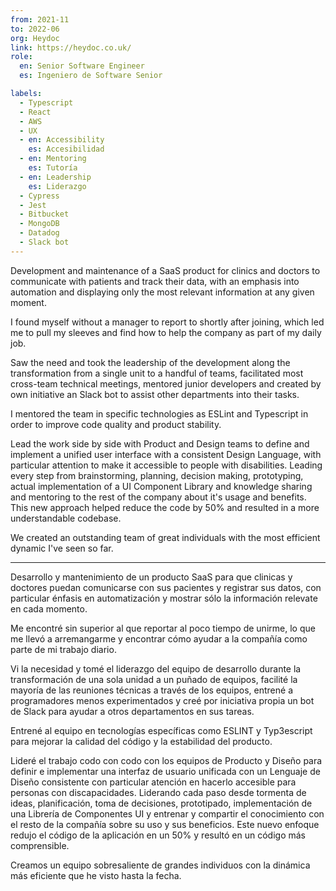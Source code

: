 ```yaml
---
from: 2021-11
to: 2022-06
org: Heydoc
link: https://heydoc.co.uk/
role:
  en: Senior Software Engineer
  es: Ingeniero de Software Senior

labels:
  - Typescript
  - React
  - AWS
  - UX
  - en: Accessibility
    es: Accesibilidad
  - en: Mentoring
    es: Tutoría
  - en: Leadership
    es: Liderazgo
  - Cypress
  - Jest
  - Bitbucket
  - MongoDB
  - Datadog
  - Slack bot
---
```


Development and maintenance of a SaaS product for clinics and doctors to communicate with patients and track their data, with an emphasis into automation and displaying only the most relevant information at any given moment.

I found myself without a manager to report to shortly after joining, which led me to pull my sleeves and find how to help the company as part of my daily job.

<!-- end extract -->

Saw the need and took the leadership of the development along the transformation from a single unit to a handful of teams, facilitated most cross-team technical meetings, mentored junior developers and created by own initiative an Slack bot to assist other departments into their tasks.

I mentored the team in specific technologies as ESLint and Typescript in order to improve code quality and product stability.

Lead the work side by side with Product and Design teams to define and implement a unified user interface with a consistent Design Language, with particular attention to make it accessible to people with disabilities. Leading every step from brainstorming, planning, decision making, prototyping, actual implementation of a UI Component Library and knowledge sharing and mentoring to the rest of the company about it's usage and benefits. This new approach helped reduce the code by 50% and resulted in a more understandable codebase.

We created an outstanding team of great individuals with the most efficient dynamic I've seen so far.

---

Desarrollo y mantenimiento de un producto SaaS para que clinicas y doctores puedan comunicarse con sus pacientes y registrar sus datos, con particular énfasis en automatización y mostrar sólo la información relevate en cada momento.

Me encontré sin superior al que reportar al poco tiempo de unirme, lo que me llevó a arremangarme y encontrar cómo ayudar a la compañía como parte de mi trabajo diario.

<!-- end extract -->

Vi la necesidad y tomé el liderazgo del equipo de desarrollo durante la transformación de una sola unidad a un puñado de equipos, facilité la mayoría de las reuniones técnicas a través de los equipos, entrené a programadores menos experimentados y creé por iniciativa propia un bot de Slack para ayudar a otros departamentos en sus tareas.

Entrené al equipo en tecnologías específicas como ESLINT y Typ3escript para mejorar la calidad del código y la estabilidad del producto.

Lideré el trabajo codo con codo con los equipos de Producto y Diseño para definir e implementar una interfaz de usuario unificada con un Lenguaje de Diseño consistente con particular atención en hacerlo accesible para personas con discapacidades. Liderando cada paso desde tormenta de ideas, planificación, toma de decisiones, prototipado, implementación de una Librería de Componentes UI y entrenar y compartir el conocimiento con el resto de la compañía sobre su uso y sus beneficios. Este nuevo enfoque redujo el código de la aplicación en un 50% y resultó en un código más comprensible.

Creamos un equipo sobresaliente de grandes individuos con la dinámica más eficiente que he visto hasta la fecha.
